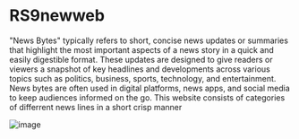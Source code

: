 # RS9newweb
"News Bytes" typically refers to short, concise news updates or summaries that highlight the most important aspects of a news story in a quick and easily digestible format. These updates are designed to give readers or viewers a snapshot of key headlines and developments across various topics such as politics, business, sports, technology, and entertainment. News bytes are often used in digital platforms, news apps, and social media to keep audiences informed on the go.
This website consists of categories of differrent news lines in a short crisp manner


![image](https://github.com/user-attachments/assets/db6bb0db-6fc2-4e97-9327-8447f86c6f01)
